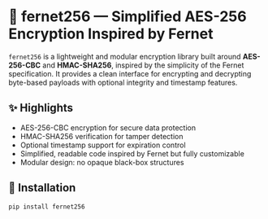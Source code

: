 # 🔐 fernet256 — Simplified AES-256 Encryption Inspired by Fernet

`fernet256` is a lightweight and modular encryption library built around **AES-256-CBC** and **HMAC-SHA256**, inspired by the simplicity of the Fernet specification. It provides a clean interface for encrypting and decrypting byte-based payloads with optional integrity and timestamp features.

## ✨ Highlights

- AES-256-CBC encryption for secure data protection
- HMAC-SHA256 verification for tamper detection
- Optional timestamp support for expiration control
- Simplified, readable code inspired by Fernet but fully customizable
- Modular design: no opaque black-box structures

## 🚀 Installation

```bash
pip install fernet256